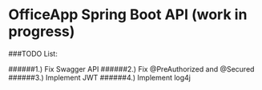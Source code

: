 # OfficeApp Spring Boot API (work in progress)

###TODO List:

######1.) Fix Swagger API
######2.) Fix @PreAuthorized and @Secured
######3.) Implement JWT
######4.) Implement log4j